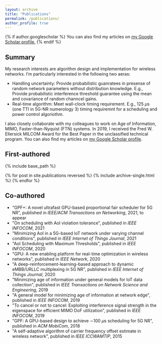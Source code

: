 ```yaml
---
layout: archive
title: "Publications"
permalink: /publications/
author_profile: true
---
```


{% if author.googlescholar %}
  You can also find my articles on <u><a href="{{author.googlescholar}}">my Google Scholar profile</a>.</u>
{% endif %}

## **Summary** 

My research interests are algorithm design and implementation for wireless networks. I’m particularly interested in the following two aeras:
- Handling uncertainty: Provide probabilistic guanratees in presense of random network parameters without distribution knowledge. E.g., Provide probabilistic interference threshold guarantee using the mean and covariance of random channcel gains.
- Real-time algorithm: Meet wall-clock timing requirement. E.g., 125 $\mu$s (one TTI in 5G-NR numerology 3) timing requiremnt for a scheduling and power control algoriothm.

I also closely collaborate with my colleagues to work on Age of Information, MIMO, Faster-than-Nyquist (FTN) systems. In 2019, I received the Fred W. Ellersick MILCOM Award for the Best Paper in the unclassified technical program. You can also find my articles on [my Google Scholar profile](https://scholar.google.com/citations?user=utvZzaAAAAAJ&hl=en).

## **First-authored**

{% include base_path %}

{% for post in site.publications reversed %}
  {% include archive-single.html %}
{% endfor %}

## **Co-authored**

- "GPF+: A novel ultrafast GPU-based proportional fair scheduler for 5G NR", published in _IEEE/ACM Transactions on Networking_, 2021, to appear
- "On scheduling with AoI violation tolerance", published in _IEEE INFOCOM_, 2021
- "Minimizing AoI in a 5G-based IoT network under varying channel conditions", published in _IEEE Internet of Things Journal_, 2021
- "AoI Scheduling with Maximum Thresholds", published in _IEEE INFOCOM_, 2020
- "GPU: A new enabling platform for real-time optimization in wireless networks", published in _IEEE Network_, 2020
- "A deep-reinforcement-learning-based approach to dynamic eMBB/URLLC multiplexing in 5G NR", published in _IEEE Internet of Things Journal_, 2020
- "Minimizing age of information under general models for IoT data collection", published in _IEEE Transactions on Network Science and Engineering_, 2019
- "A general model for minimizing age of information at network edge", published in _IEEE INFOCOM_, 2019
- "To cancel or not to cancel: Exploiting interference signal strength in the eigenspace for efficient MIMO DoF utilization", published in _IEEE INFOCOM_, 2019
- "GPF: A GPU-based design to achieve $\sim$100 $\mu$s scheduling for 5G NR", published in _ACM MobiCom_, 2018
- "A self-adaptive algorithm of carrier frequency offset estimate in wireless network", published in _IEEE ICCWAMTIP_, 2015

